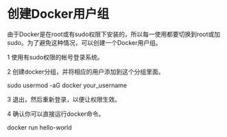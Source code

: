 # 创建Docker用户组

由于Docker是在root或有sudo权限下安装的，所以每一使用都要切换到root或加sudo。为了避免这种情况，可以创建一个Docker用户组。

1 使用有sudo权限的帐号登录系统。

2  创建docker分组，并将相应的用户添加到这个分组里面。

sudo usermod -aG docker your\_username

3 退出，然后重新登录，以便让权限生效。

4 确认你可以直接运行docker命令。

docker run hello-world

